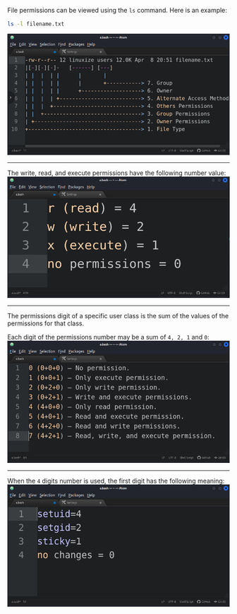 File permissions can be viewed using the `ls` command. 
Here is an example:

```bash
ls -l filename.txt
```
![](images/11-file-perm.png)

---
The write, read, and execute permissions have the following number value:
![](images/13-rwx.png)

---
The permissions digit of a specific user class is the sum of the values of the permissions for that class.

Each digit of the permissions number may be a sum of `4, 2, 1` and `0`:
![](images/12-421.png)

---
When the `4` digits number is used, the first digit has the following meaning:
![](images/14-name-of-value.png)